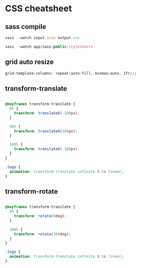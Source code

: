 # CSS cheatsheet

## sass compile

```javascript
sass --watch input.scss output.css
```

```javascript
sass --watch app/sass:public/stylesheets
```

## grid auto resize

```css
grid-template-columns: repeat(auto-fill, minmax(auto, 1fr));
```

## transform-translate

```css

@keyframes transform-translate {
  0% {
    transform: translateX(-100px);
  }

  50% {
    transform: translateX(100px);
  }

  100% {
    transform: translateX(-100px);
  }
}

.logo {
  animation: transform-translate infinite 0.5s linear;
}
```

## transform-rotate

```css

@keyframes transform-translate {
  0% {
    transform: rotate(0deg);
  }

  100% {
    transform: rotate(360deg);
  }
}

.logo {
  animation: transform-translate infinite 0.5s linear;
}
```

